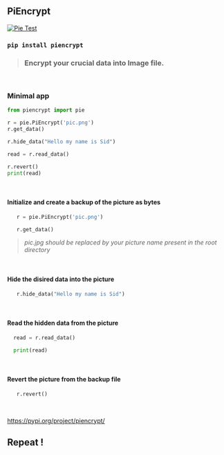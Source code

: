 ## PiEncrypt

[![Pie Test](https://github.com/sid86-dev/PiEncrypt/actions/workflows/python-app.yml/badge.svg)](https://github.com/sid86-dev/PiEncrypt/actions/workflows/python-app.yml)

### `pip install piencrypt`

> ### Encrypt your crucial data into Image file.

<br>

### Minimal app

```python
from piencrypt import pie

r = pie.PiEncrypt('pic.png')
r.get_data()

r.hide_data("Hello my name is Sid")

read = r.read_data()

r.revert()
print(read)
```

<br>

<!-- ### Step 1 -->

 #### Initialize and create a backup of the picture as bytes 
 
 ```python
    r = pie.PiEncrypt('pic.png')

    r.get_data()
```
> *pic.jpg should be replaced by your picture name present in the root directory*

<br>

<!-- ### Step 2 -->

#### Hide the disired data into the picture 
 
 ```python
    r.hide_data("Hello my name is Sid")
```

<br>

<!-- ### Step 3 -->

 #### Read the hidden data from the picture
 
 ```python    
   read = r.read_data()

   print(read)
```
<br>

<!-- ### Step 4 -->

 #### Revert the picture from the backup file
 
 ```python
    r.revert()
```

<br>

https://pypi.org/project/piencrypt/

## Repeat !
